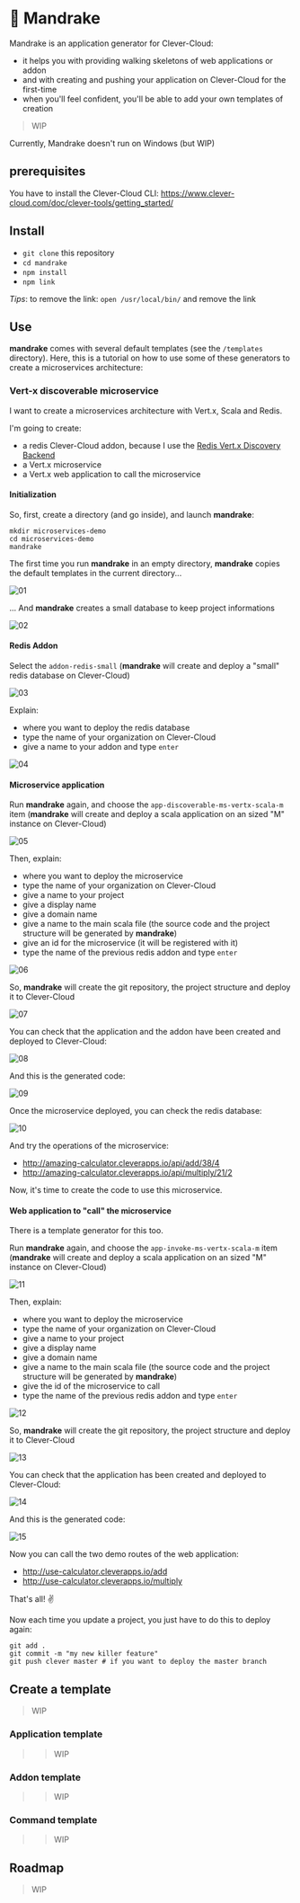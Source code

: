# :tophat: Mandrake

Mandrake is an application generator for Clever-Cloud:

- it helps you with providing walking skeletons of web applications or addon
- and with creating and pushing your application on Clever-Cloud for the first-time
- when you'll feel confident, you'll be able to add your own templates of creation

> WIP

Currently, Mandrake doesn't run on Windows (but WIP)

## prerequisites

You have to install the Clever-Cloud CLI: https://www.clever-cloud.com/doc/clever-tools/getting_started/

## Install

- `git clone` this repository
- `cd mandrake`
- `npm install`
- `npm link`

*Tips*: to remove the link: `open /usr/local/bin/` and remove the link

## Use

**mandrake** comes with several default templates (see the `/templates` directory). Here, this is a tutorial on how to use some of these generators to create a microservices architecture:

### Vert-x discoverable microservice

I want to create a microservices architecture with Vert.x, Scala and Redis.

I'm going to create:

- a redis Clever-Cloud addon, because I use the [Redis Vert.x Discovery Backend](http://vertx.io/docs/vertx-service-discovery-backend-redis/java/)
- a Vert.x microservice
- a Vert.x web application to call the microservice

#### Initialization

So, first, create a directory (and go inside), and launch **mandrake**:

```shell
mkdir microservices-demo
cd microservices-demo
mandrake
```

The first time you run **mandrake** in an empty directory, **mandrake** copies the default templates in the current directory...

![01](documentation/01.png)

... And **mandrake** creates a small database to keep project informations

![02](documentation/02.png)

#### Redis Addon

Select the `addon-redis-small` (**mandrake** will create and deploy a "small" redis database on Clever-Cloud)

![03](documentation/03.png)

Explain:
- where you want to deploy the redis database
- type the name of your organization on Clever-Cloud
- give a name to your addon and type `enter`

![04](documentation/04.png)

#### Microservice application

Run **mandrake** again, and choose the `app-discoverable-ms-vertx-scala-m` item (**mandrake** will create and deploy a scala application on an sized "M" instance on Clever-Cloud)

![05](documentation/05.png)

Then, explain:
- where you want to deploy the microservice
- type the name of your organization on Clever-Cloud
- give a name to your project
- give a display name
- give a domain name
- give a name to the main scala file (the source code and the project structure will be generated by **mandrake**)
- give an id for the microservice (it will be registered with it)
- type the name of the previous redis addon and type `enter`

![06](documentation/06.png)

So, **mandrake** will create the git repository, the project structure and deploy it to Clever-Cloud

![07](documentation/07.png)

You can check that the application and the addon have been created and deployed to Clever-Cloud:

![08](documentation/08.png)

And this is the generated code:

![09](documentation/09.png)

Once the microservice deployed, you can check the redis database:

![10](documentation/10.png)

And try the operations of the microservice:

- http://amazing-calculator.cleverapps.io/api/add/38/4
- http://amazing-calculator.cleverapps.io/api/multiply/21/2

Now, it's time to create the code to use this microservice.

#### Web application to "call" the microservice

There is a template generator for this too.

Run **mandrake** again, and choose the `app-invoke-ms-vertx-scala-m` item (**mandrake** will create and deploy a scala application on an sized "M" instance on Clever-Cloud)

![11](documentation/11.png)

Then, explain:
- where you want to deploy the microservice
- type the name of your organization on Clever-Cloud
- give a name to your project
- give a display name
- give a domain name
- give a name to the main scala file (the source code and the project structure will be generated by **mandrake**)
- give the id of the microservice to call
- type the name of the previous redis addon and type `enter`

![12](documentation/12.png)

So, **mandrake** will create the git repository, the project structure and deploy it to Clever-Cloud

![13](documentation/13.png)

You can check that the application has been created and deployed to Clever-Cloud:

![14](documentation/14.png)

And this is the generated code:

![15](documentation/15.png)

Now you can call the two demo routes of the web application:

- http://use-calculator.cleverapps.io/add
- http://use-calculator.cleverapps.io/multiply

That's all! :v:

Now each time you update a project, you just have to do this to deploy again:

```shell
git add .
git commit -m "my new killer feature"
git push clever master # if you want to deploy the master branch
```


## Create a template

> WIP

### Application template

>> WIP

### Addon template

>> WIP

### Command template

>> WIP

## Roadmap

> WIP
